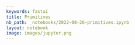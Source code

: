 ```yaml
---
keywords: fastai
title: Primitives
nb_path: _notebooks/2022-08-26-primitives.ipynb
layout: notebook
image: images/jupyter.png
---
```


<!--
#################################################
### THIS FILE WAS AUTOGENERATED! DO NOT EDIT! ###
#################################################
# file to edit: _notebooks/2022-08-26-primitives.ipynb
-->

<div class="container" id="notebook-container">
        
</div>
 

